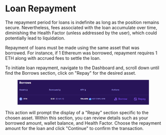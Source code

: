 # Loan Repayment

The repayment period for loans is indefinite as long as the position remains secure. Nevertheless, fees associated with the loan accumulate over time, diminishing the Health Factor (unless addressed by the user), which could potentially lead to liquidation.

Repayment of loans must be made using the same asset that was borrowed. For instance, if 1 Ethereum was borrowed, repayment requires 1 ETH along with accrued fees to settle the loan.

To initiate loan repayment, navigate to the Dashboard and, scroll down until find the Borrows section, click on "Repay" for the desired asset.

<figure><img src="../.gitbook/assets/image (116).png" alt=""><figcaption></figcaption></figure>

This action will prompt the display of a "Repay" section specific to the chosen asset. Within this section, you can review details such as your borrowed amount, wallet balance, and Health Factor. Choose the repayment amount for the loan and click "Continue" to confirm the transaction.

<figure><img src="../.gitbook/assets/image (61).png" alt="" width="540"><figcaption></figcaption></figure>
